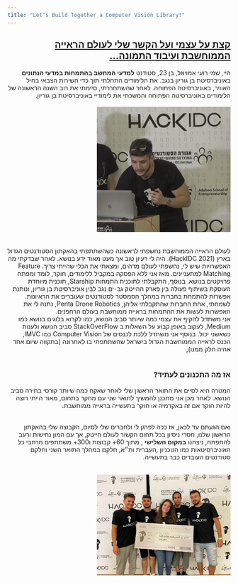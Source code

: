 ```yaml
---
title: "Let's Build Together a Computer Vision Library!"
---
```


<div dir="rtl">
<h2><b><u> קצת על עצמי ועל הקשר שלי לעולם הראייה הממוחשבת ועיבוד התמונה... </u></b></h2>
היי, שמי רועי אמויאל, בן 23, סטודנט <b>למדעי המחשב בהתמחות במדעי הנתונים</b> באוניברסיטת בן גוריון בנגב. את הלימודים התחלתי תוך כדי השירות הצבאי בחיל האוויר, באוניברסיטה הפתוחה. לאחר שהשתחררתי, סיימתי את רוב השנה הראשונה של הלימודים באוניברסיטה הפתוחה והמשכתי את לימודיי באוניברסיטת בן גוריון.
<br><br>

<img src='images/royhackathon.png' alt='missing' style= "width: 60%; height: 30%;"/>
<br><br>

לעולם הראייה הממוחשבת נחשפתי לראשונה כשהשתתפתי 
בהאקתון הסטודנטים הגדול בארץ 
(HackIDC 2021).
היה לי רעיון טוב אך מעט מאוד ידע בנושא. לאחר שבדקתי מה האפשרויות שיש לי, נחשפתי לעולם מדהים, ומצאתי את הכלי שהייתי צריך. 
Feature Matching למתעניינים.
מאז אני ללא הפסקה במקביל ללימודים, חוקר, לומד ומפתח פרויקטים בנושא.
בנוסף, התקבלתי לתוכנית התמחות
Starship,
תוכנית מיוחדת העוסקת בשיתוף פעולה בין פארק ההייטק גב-ים נגב לבין אוניברסיטת בן גוריון,
ונותנת אפשרות להתמחת בחברות במהלך הסמסטר לסטודנטים שעוברים את הראיונות.
לשמחתי, אחת החברות שהתקבלתי אליהן, 
Penta Drone Robotics, 
נתנה לי את האפשרות לעשות את ההתמחות בראייה ממוחשבת בעולם הרחפנים.
<br>
אני משתדל להקיף את עצמי כמה שיותר סביב הנושא, כמו לקרוא בלוגים בנושא כמו
Medium,
לעקוב באופן קבוע על השאלות ב
StackOverFlow
סביב הנושא ולענות כשאשני יכול. בנוסף אני משתדל ללכת לכנסים של 
Computer Vision 
כמו 
IMVC,
הכנס לראייה הממוחשבת הגדול בישראל שהשתתפתי בו לאחרונה (בתקווה שיום אחד אהיה חלק ממנו),
<br><br>
<h3><b> אז מה התכנונים לעתיד? </b></h3>
המטרה היא לסיים את התואר הראשון שלי לאחר שאקח כמה שיותר קורסי בחירה סביב הנושא. לאחר מכן 
אני מתכנן להמשיך לתואר שני עם מחקר בתחום, מאוד הייתי רוצה להיות חוקר אם זה באקדמיה או חוקר בתעשייה בראייה ממוחשבת.
<br>
<br>

ואם הגעתם עד לכאן, אז ככה לפרגן לי ולחברים שלי לסיום, הקבוצה שלי בהאקתון הראשון שלנו, חסרי ניסיון בכל תחום הקשור לעולם הייטק, אך עם המון נחישות ורעב להתפתח, ניצחנו
 <b>במקום השלישי</b>
 , 
 מתוך 60+ קבוצות ו300+ משתתפים מרחבי כל האוניברסיטאות כמו הטכניון ,העברית ות״א, חלקם במהלך התואר השני וחלקם סטודנטים העובדים כבר בתעשייה.
<br><br>

<img src='images/hackathonteam.jpeg' alt='missing' style= "width: 60%; height: auto;"/>
</div>
